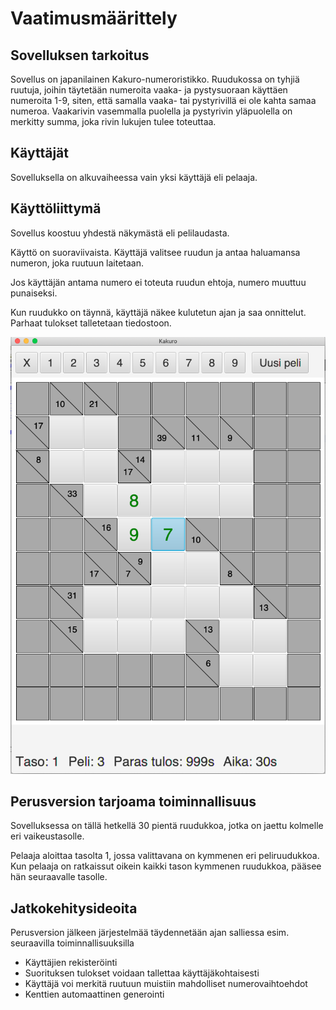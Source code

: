 # Vaatimusmäärittely

## Sovelluksen tarkoitus

Sovellus on japanilainen Kakuro-numeroristikko.  Ruudukossa on tyhjiä ruutuja, joihin täytetään numeroita vaaka- ja pystysuoraan käyttäen numeroita 1-9, siten, että samalla vaaka- tai pystyrivillä ei ole kahta samaa numeroa.  Vaakarivin vasemmalla puolella ja pystyrivin yläpuolella on merkitty summa, joka rivin lukujen tulee toteuttaa.

## Käyttäjät

Sovelluksella on alkuvaiheessa vain yksi käyttäjä eli pelaaja.

## Käyttöliittymä

Sovellus koostuu yhdestä näkymästä eli pelilaudasta.

Käyttö on suoraviivaista.  Käyttäjä valitsee ruudun ja antaa haluamansa numeron, joka ruutuun laitetaan. 

Jos käyttäjän antama numero ei toteuta ruudun ehtoja, numero muuttuu punaiseksi.

Kun ruudukko on täynnä, käyttäjä näkee kulutetun ajan ja saa onnittelut.  Parhaat tulokset talletetaan tiedostoon.

<img src="png/KakuroUi.png" width="750">

## Perusversion tarjoama toiminnallisuus

Sovelluksessa on tällä hetkellä 30 pientä ruudukkoa, jotka on jaettu kolmelle eri vaikeustasolle.

Pelaaja aloittaa tasolta 1, jossa valittavana on kymmenen eri peliruudukkoa.  Kun pelaaja on ratkaissut oikein kaikki tason kymmenen ruudukkoa, pääsee hän seuraavalle tasolle.

## Jatkokehitysideoita

Perusversion jälkeen järjestelmää täydennetään ajan salliessa esim. seuraavilla toiminnallisuuksilla

- Käyttäjien rekisteröinti
- Suorituksen tulokset voidaan tallettaa käyttäjäkohtaisesti
- Käyttäjä voi merkitä ruutuun muistiin mahdolliset numerovaihtoehdot
- Kenttien automaattinen generointi
